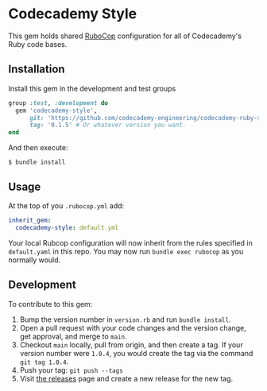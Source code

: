 # Codecademy Style

This gem holds shared [RuboCop](https://github.com/rubocop-hq/rubocop) configuration for all of Codecademy's Ruby code bases.

## Installation

Install this gem in the development and test groups

```ruby
group :test, :development do
  gem 'codecademy-style',
      git: 'https://github.com/codecademy-engineering/codecademy-ruby-style.git',
      tag: '0.1.5' # Or whatever version you want.
end
```

And then execute:

    $ bundle install

## Usage

At the top of you `.rubocop.yml` add:

```yaml
inherit_gem:
  codecademy-style: default.yml
```

Your local Rubcop configuration will now inherit from the rules specified in `default.yaml` in this repo. You may now run `bundle exec rubocop` as you normally would.

## Development

To contribute to this gem:

1. Bump the version number in `version.rb` and run `bundle install`.
2. Open a pull request with your code changes and the version change, get approval, and merge to `main`.
2. Checkout `main` locally, pull from origin, and then create a tag. If your version number were `1.0.4`, you would create the tag via the  command `git tag 1.0.4`.
4. Push your tag: `git push --tags`
5. Visit [the releases](https://github.com/codecademy-engineering/codecademy-ruby-style/releases) page and create a new release for the new tag.
